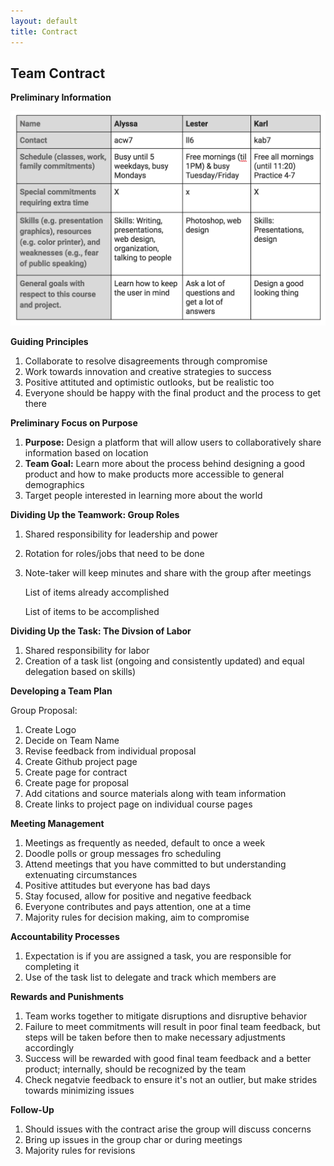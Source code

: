 ```yaml
---
layout: default
title: Contract
---
```

## Team Contract


**Preliminary Information**

![Preliminary Information](./contract_table.png)

**Guiding Principles**
1. Collaborate to resolve disagreements through compromise
2. Work towards innovation and creative strategies to success
3. Positive attituted and optimistic outlooks, but be realistic too
4. Everyone should be happy with the final product and the process to get there

**Preliminary Focus on Purpose**
1. **Purpose:** Design a platform that will allow users to collaboratively share information based on location
2. **Team Goal:** Learn more about the process behind designing a good product and how to make products more accessible to general demographics
3. Target people interested in learning more about the world

**Dividing Up the Teamwork: Group Roles**
  1. Shared responsibility for leadership and power
  2. Rotation for roles/jobs that need to be done
  3. Note-taker will keep minutes and share with the group after meetings

       List of items already accomplished

       List of items to be accomplished


**Dividing Up the Task: The Divsion of Labor**
 1. Shared responsibility for labor
 2. Creation of a task list (ongoing and consistently updated) and equal delegation based on skills)


**Developing a Team Plan**

   Group Proposal:
  1. Create Logo
  2. Decide on Team Name
  3. Revise feedback from individual proposal
  4. Create Github project page
  5. Create page for contract
  6. Create page for proposal
  7. Add citations and source materials along with team information
  8. Create links to project page on individual course pages

**Meeting Management**
 1. Meetings as frequently as needed, default to once a week
 2. Doodle polls or group messages fro scheduling
 3. Attend meetings that you have committed to but understanding extenuating circumstances
 4. Positive attitudes but everyone has bad days
 5. Stay focused, allow for positive and negative feedback
 6. Everyone contributes and pays attention, one at a time
 7. Majority rules for decision making, aim to compromise

**Accountability Processes**
 1. Expectation is if you are assigned a task, you are responsible for completing it
 2. Use of the task list to delegate and track which members are

**Rewards and Punishments**
 1. Team works together to mitigate disruptions and disruptive behavior
 2. Failure to meet commitments will result in poor final team feedback, but steps will be taken before then to make necessary adjustments accordingly
 3. Success will be rewarded with good final team feedback and a better product; internally, should be recognized by the team
 4. Check negatvie feedback to ensure it's not an outlier, but make strides towards minimizing issues

**Follow-Up**
  1. Should issues with the contract arise the group will discuss concerns
  2. Bring up issues in the group char or during meetings
  3. Majority rules for revisions
